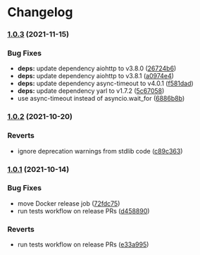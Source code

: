 # Changelog

### [1.0.3](https://www.github.com/cailloumajor/opcua-webhmi-bridge/compare/v1.0.2...v1.0.3) (2021-11-15)


### Bug Fixes

* **deps:** update dependency aiohttp to v3.8.0 ([26724b6](https://www.github.com/cailloumajor/opcua-webhmi-bridge/commit/26724b6cefb5fdb7818264b5bc2df0deebe463cd))
* **deps:** update dependency aiohttp to v3.8.1 ([a0974e4](https://www.github.com/cailloumajor/opcua-webhmi-bridge/commit/a0974e4a58d4b93412c363c2a06bd5b59dc0fa1d))
* **deps:** update dependency async-timeout to v4.0.1 ([f581dad](https://www.github.com/cailloumajor/opcua-webhmi-bridge/commit/f581dad34d157a34d7ce55252b078fc471c9503b))
* **deps:** update dependency yarl to v1.7.2 ([5c67058](https://www.github.com/cailloumajor/opcua-webhmi-bridge/commit/5c67058ccd7527049b47a5f909ca655c9fa8cc0f))
* use async-timeout instead of asyncio.wait_for ([6886b8b](https://www.github.com/cailloumajor/opcua-webhmi-bridge/commit/6886b8ba2780cc5320fb56a8ff6abdd88af27709))

### [1.0.2](https://www.github.com/cailloumajor/opcua-webhmi-bridge/compare/v1.0.1...v1.0.2) (2021-10-20)


### Reverts

* ignore deprecation warnings from stdlib code ([c89c363](https://www.github.com/cailloumajor/opcua-webhmi-bridge/commit/c89c3630a4cd14b58069381b8c64c789f6d5b51b))

### [1.0.1](https://www.github.com/cailloumajor/opcua-webhmi-bridge/compare/v1.0.0...v1.0.1) (2021-10-14)


### Bug Fixes

* move Docker release job ([72fdc75](https://www.github.com/cailloumajor/opcua-webhmi-bridge/commit/72fdc75245edd5340951bf21af15859de0cca07a))
* run tests workflow on release PRs ([d458890](https://www.github.com/cailloumajor/opcua-webhmi-bridge/commit/d45889010728581244c7abec00c46936dca6098c))


### Reverts

* run tests workflow on release PRs ([e33a995](https://www.github.com/cailloumajor/opcua-webhmi-bridge/commit/e33a99529c6c4fef3c4e09c5a6e39acae98d664b))
